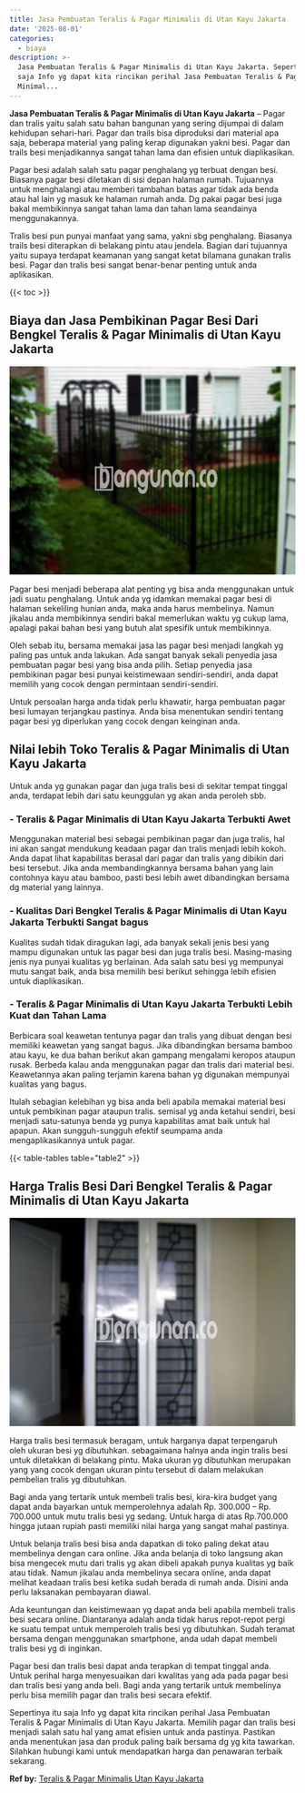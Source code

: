 ```yaml
---
title: Jasa Pembuatan Teralis & Pagar Minimalis di Utan Kayu Jakarta
date: '2025-08-01'
categories:
  - biaya
description: >-
  Jasa Pembuatan Teralis & Pagar Minimalis di Utan Kayu Jakarta. Sepertinya itu
  saja Info yg dapat kita rincikan perihal Jasa Pembuatan Teralis & Pagar
  Minimal...
---
```


**Jasa Pembuatan Teralis & Pagar Minimalis di Utan Kayu Jakarta** – Pagar dan tralis yaitu salah satu bahan bangunan yang sering dijumpai di dalam kehidupan sehari-hari. Pagar dan trails bisa diproduksi dari material apa saja, beberapa material yang paling kerap digunakan yakni besi. Pagar dan trails besi menjadikannya sangat tahan lama dan efisien untuk diaplikasikan.

Pagar besi adalah salah satu pagar penghalang yg terbuat dengan besi. Biasanya pagar besi diletakan di sisi depan halaman rumah. Tujuannya untuk menghalangi atau memberi tambahan batas agar tidak ada benda atau hal lain yg masuk ke halaman rumah anda. Dg pakai pagar besi juga bakal membikinnya sangat tahan lama dan tahan lama seandainya menggunakannya.

Tralis besi pun punyai manfaat yang sama, yakni sbg penghalang. Biasanya trails besi diterapkan di belakang pintu atau jendela. Bagian dari tujuannya yaitu supaya terdapat keamanan yang sangat ketat bilamana gunakan tralis besi. Pagar dan tralis besi sangat benar-benar penting untuk anda aplikasikan.

{{< toc >}}

## Biaya dan Jasa Pembikinan Pagar Besi Dari Bengkel Teralis & Pagar Minimalis di Utan Kayu Jakarta

![Jasa Pembuatan Teralis & Pagar Minimalis di Utan Kayu Jakarta](/images/pagar-minimalis-murah-43.png)

Pagar besi menjadi beberapa alat penting yg bisa anda menggunakan untuk jadi suatu penghalang. Untuk anda yg idamkan memakai pagar besi di halaman sekeliling hunian anda, maka anda harus membelinya. Namun jikalau anda membikinnya sendiri bakal memerlukan waktu yg cukup lama, apalagi pakai bahan besi yang butuh alat spesifik untuk membikinnya.

Oleh sebab itu, bersama memakai jasa las pagar besi menjadi langkah yg paling pas untuk anda lakukan. Ada sangat banyak sekali penyedia jasa pembuatan pagar besi yang bisa anda pilih. Setiap penyedia jasa pembikinan pagar besi punyai keistimewaan sendiri-sendiri, anda dapat memilih yang cocok dengan permintaan sendiri-sendiri.

Untuk persoalan harga anda tidak perlu khawatir, harga pembuatan pagar besi lumayan terjangkau pastinya. Anda bisa menentukan sendiri tentang pagar besi yg diperlukan yang cocok dengan keinginan anda.

## Nilai lebih Toko Teralis & Pagar Minimalis di Utan Kayu Jakarta

Untuk anda yg gunakan pagar dan juga tralis besi di sekitar tempat tinggal anda, terdapat lebih dari satu keunggulan yg akan anda peroleh sbb.

### \- Teralis & Pagar Minimalis di Utan Kayu Jakarta Terbukti Awet

Menggunakan material besi sebagai pembikinan pagar dan juga tralis, hal ini akan sangat mendukung keadaan pagar dan tralis menjadi lebih kokoh. Anda dapat lihat kapabilitas berasal dari pagar dan tralis yang dibikin dari besi tersebut. Jika anda membandingkannya bersama bahan yang lain contohnya kayu atau bamboo, pasti besi lebih awet dibandingkan bersama dg material yang lainnya.

### \- Kualitas Dari Bengkel Teralis & Pagar Minimalis di Utan Kayu Jakarta Terbukti Sangat bagus

Kualitas sudah tidak diragukan lagi, ada banyak sekali jenis besi yang mampu digunakan untuk las pagar besi dan juga tralis besi. Masing-masing jenis nya punyai kualitas yg berlainan. Ada salah satu besi yg mempunyai mutu sangat baik, anda bisa memilih besi berikut sehingga lebih efisien untuk diaplikasikan.

### \- Teralis & Pagar Minimalis di Utan Kayu Jakarta Terbukti Lebih Kuat dan Tahan Lama

Berbicara soal keawetan tentunya pagar dan tralis yang dibuat dengan besi memiliki keawetan yang sangat bagus. Jika dibandingkan bersama bamboo atau kayu, ke dua bahan berikut akan gampang mengalami keropos ataupun rusak. Berbeda kalau anda menggunakan pagar dan tralis dari material besi. Keawetannya akan paling terjamin karena bahan yg digunakan mempunyai kualitas yang bagus.

Itulah sebagian kelebihan yg bisa anda beli apabila memakai material besi untuk pembikinan pagar ataupun tralis. semisal yg anda ketahui sendiri, besi menjadi satu-satunya benda yg punya kapabilitas amat baik untuk hal apapun. Akan sungguh-sungguh efektif seumpama anda mengaplikasikannya untuk pagar.

{{< table-tables table="table2" >}}

## Harga Tralis Besi Dari Bengkel Teralis & Pagar Minimalis di Utan Kayu Jakarta

![Jasa Pembuatan Teralis & Pagar Minimalis di Utan Kayu Jakarta](/images/teralis-minimalis-murah-03.png)

Harga tralis besi termasuk beragam, untuk harganya dapat terpengaruh oleh ukuran besi yg dibutuhkan. sebagaimana halnya anda ingin tralis besi untuk diletakkan di belakang pintu. Maka ukuran yg dibutuhkan merupakan yang yang cocok dengan ukuran pintu tersebut di dalam melakukan pembelian tralis yg dibutuhkan.

Bagi anda yang tertarik untuk membeli tralis besi, kira-kira budget yang dapat anda bayarkan untuk memperolehnya adalah Rp. 300.000 – Rp. 700.000 untuk mutu tralis besi yg sedang. Untuk harga di atas Rp.700.000 hingga jutaan rupiah pasti memiliki nilai harga yang sangat mahal pastinya.

Untuk belanja tralis besi bisa anda dapatkan di toko paling dekat atau membelinya dengan cara online. Jika anda belanja di toko langsung akan bisa mengecek mutu dari tralis yg akan dibeli apakah punya kualitas yg baik atau tidak. Namun jikalau anda membelinya secara online, anda dapat melihat keadaan tralis besi ketika sudah berada di rumah anda. Disini anda perlu laksanakan pembayaran diawal.

Ada keuntungan dan keistimewaan yg dapat anda beli apabila membeli tralis besi secara online. Diantaranya adalah anda tidak harus repot-repot pergi ke suatu tempat untuk memperoleh tralis besi yg dibutuhkan. Sudah teramat bersama dengan menggunakan smartphone, anda udah dapat membeli tralis besi yg di inginkan.

Pagar besi dan tralis besi dapat anda terapkan di tempat tinggal anda. Untuk perihal harga menyesuaikan dari kwalitas yang ada pada pagar besi dan tralis besi yang anda beli. Bagi anda yang tertarik untuk membelinya perlu bisa memilih pagar dan tralis besi secara efektif.

Sepertinya itu saja Info yg dapat kita rincikan perihal Jasa Pembuatan Teralis & Pagar Minimalis di Utan Kayu Jakarta. Memilih pagar dan tralis besi menjadi salah satu hal yang amat efisien untuk anda pastinya. Pastikan anda menentukan jasa dan produk paling baik bersama dg yg kita tawarkan. Silahkan hubungi kami untuk mendapatkan harga dan penawaran terbaik sekarang.

**Ref by:** [Teralis & Pagar Minimalis Utan Kayu Jakarta](https://id.wikipedia.org/wiki/Teralis)
